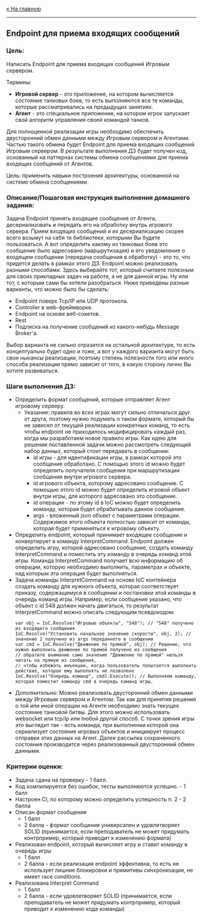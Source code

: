 [« На главную](../../README.md)

---

## Endpoint для приема входящих сообщений

### Цель:
Написать Endpoint для приема входящих сообщений Игровым сервером.

Термины:
- <b>Игровой сервер</b> - это приложение, на котором вычисляется состояние танковых боев, то есть выполняются все те команды, которые рассматривались на предыдущих занятиях.
- <b>Агент</b> - это специальное приложение, на котором игрок запускает свой алгоритм управления своей командой танков.

Для полноценной реализации игры необходимо обеспечить двусторонний обмен данными между Игровым сервером и Агентами. Частью такого обмена будет Endpoint для приема входящих сообщений Игровым сервером.
В результате выполнения ДЗ будет получен код, основанный на паттернах системы обмена сообщениями для приема входящих сообщений от Агентов.

Цель: применить навыки построения архитектуры, основанной на системе обмена сообщениями.

### Описание/Пошаговая инструкция выполнения домашнего задания:
Задача Endpoint принять входящее сообщение от Агента, десериализовать и передать его на обработку внутрь игрового сервера.
Прием входящих сообщений и их десериализацию скорее всего возьмут на себя те библиотеки, которыми Вы будете пользоваться.
А вот определить какому из танковых боев это сообщение было адресовано (маршрутизация) и его уведомление о входящем сообщении (передача сообщения в обработку) - это то, что придется делать в рамках этого ДЗ.
Endpoint можно реализовать разными способами. Здесь выбирайте тот, который считаете полезным для своих прикладных задач на работе, а не для данной игры.
Ну или тот, с которым сами бы хотели разобраться. Ниже приведены разные варианты, что можно было бы сделать:

- Endpoint поверх Tcp/IP или UDP протокола.
- Controller в web-фреймворке.
- Endpoint на основе веб-сокетов.
- Rest
- Подписка на получение сообщений из какого-нибудь Message Broker'а.

Выбор варианта не сильно отразится на остальной архитектуре, то есть концептуально будет одно и тоже, а вот у каждого варианта могут быть свои ньюансы реализации, поэтому степень полезности того или иного способа реализации прямо зависит от того, в какую сторону лично Вы хотите развиваться.

### Шаги выполнения ДЗ:
- Определить формат сообщений, которые отправляет Агент игровому серверу.
  - Указание: правила во всех играх могут сильно отличаться друг от друга, поэтому нужно подумать о таком формате, который бы не зависел от текущей реализации конкретных команд, то есть чтобы endpoint не приходилось модифицировать каждый раз, когда мы разработаем новое правило игры. 
  Как идею для решения поставленной задачи можно рассмотреть следующий набор данных, который стоит передавать в сообщении:
    - id игры - для идентификации игры, в рамках которой это сообщение обработано. С помощью этого id можно будет определить получателя сообщения при маршрутизации сообщения внутри игрового сервера.
    - id игрового объекта, которому адресовано сообщение. С помощью этого id можно будет определить игровой объект внутри игры, для которого адресовано это сообщение.
    - id операции - по этому id в IoC можно будет определить команду, которая будет обрабатывать данное сообщение.
    - args - вложенный json объект с параметрами операции. Содержимое этого объекта полностью зависит от команды, которая будет применяться к игровому объекту.
- Определить endpoint, который принимает входящее сообщение и конвертирует в команду InterpretCommand.
  Endpoint должен определить игру, которой адресовано сообщение, создать команду InterpretCommand и поместить эту команду в очередь команд этой игры.
  Команда InterpretCommand получает всю информацию об операции, которую необходимо выполнить, параметрах и объекте, над которым эта операция будет выполняться.
- Задача команды InterpretCommand на основе IoC контейнера создать команду для нужного объекта, которая соответствует приказу, содержащемуся в сообщении и постановки этой команды в очередь команд игры.
  Например, если сообщение указано, что объект с id 548 должен начать двигаться, то результат InterpretCommand можно описать следующим псевдокодом:
  ```
  var obj = IoC.Resolve("Игровые объекты", "548"); // "548" получено из входящего сообщения
  IoC.Resolve("Установить начальное значение скорости", obj, 2); // значение 2 получено из args переданного в сообщении
  var cmd = IoC.Resolve("Движение по прямой", obj); // Решение, что нужно выполнить движение по прямой получено из сообщения
  // обратите внимание само значение "Движение по прямой" нельзя читать на прямую из сообщения,
  // чтобы избежать инъекции, когда пользователь попытается выполнить действие, которое ему выполнять не позволено
  IoC.Resolve("Очередь команд", cmd).Execute(); // Выполняем команду, которая поместит команду cmd в очередь команд игры.
  ```
- Дополнительно:
  Можно реализовать двусторонний обмен данными между Игровым сервером и Агентом. Так как для принятия решения о той или иной операции на Агенте необходимо знать текущее состояние танковой битвы. Для этого можно использовать websocket или tcp/ip или любой другой способ.
  С точки зрения игры это выглядит так - есть команда, при выполнении которой она сериализует состояние игровых объектов и инициирует процесс отправки этих данных на Агент. Далее рассылка сохраненного состояния производится через реализованный двусторонний обмен данными.

### Критерии оценки:
- Задача сдана на проверку - 1 балл.
- Код компилируется без ошибок, тесты выполняются успешно. - 1 балл
- Настроен CI, по которому можно определить успешность п. 2 - 2 балла
- Описан формат сообщения 
  - 1 балл
  - 2 балла - формат сообщения универсален и удовлетворяет SOLID (принимается, если преподаватель не может придумать контрпример, который приводит к изменению формата)
- Реализован endpoint, который вычисляет игру и ставит команду в очередь игры
  - 1 балл
  - 2 балла - если реализация endpoint эффективна, то есть не использует лишние блокировки и примитивы синхронизации, не имеет race conditions.
- Реализована Interpret Command
  - 1 балл
  - 2 балла - если удовлетворяет SOLID (принимается, если преподаватель не может придумать контрпример, который приводит к изменению кода команды)
